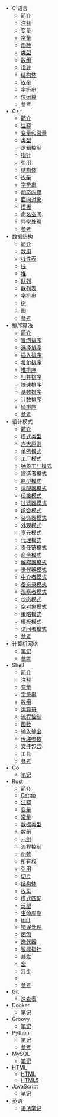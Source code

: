 - C 语言
  - [简介](c/intro.md)
  - [注释](c/comment.md)
  - [变量](c/var.md)
  - [常量](c/const.md)
  - [函数](c/func.md)
  - [类型](c/type.md)
  - [数组](c/array.md)
  - [指针](c/pointer.md)
  - [结构体](c/struct.md)
  - [枚举](c/enum.md)
  - [字符串](c/string.md)
  - [位运算](c/bit_operation.md)
  - [参考](c/reference.md)
- C++
  - [简介](c++/intro.md)
  - [注释](c++/comment.md)
  - [变量和常量](c++/var_const.md)
  - [类型](c++/types.md)
  - [逻辑控制](c++/expression.md)
  - [指针](c++/pointer.md)
  - [引用](c++/refers.md)
  - [结构体](c++/struct.md)
  - [枚举](c++/enum.md)
  - [字符串](c++/string.md)
  - [动态内存](c++/new_delete.md)
  - [面向对象](c++/objects.md)
  - [模板](c++/template.md)
  - [命名空间](c++/namespace.md)
  - [异常处理](c++/exception.md)
  - [参考](c++/reference.md)
- 数据结构
  - [简介](data_structure/intro.md)
  - [数组](data_structure/array.md)
  - [线性表](data_structure/list.md)
  - [栈](data_structure/stack.md)
  - [堆](data_structure/heap.md)
  - [队列](data_structure/queue.md)
  - [散列表](data_structure/hash_table.md)
  - [字符串](data_structure/string.md)
  - [树](data_structure/tree.md)
  - [图](data_structure/graph.md)
  - [参考](data_structure/reference.md)
- 排序算法
  - [简介](algorithm/sort/intro.md)
  - [冒泡排序](algorithm/sort/bubble_sort.md)
  - [选择排序](algorithm/sort/simple_selection_sort.md)
  - [插入排序](algorithm/sort/straight_insertion_sort.md)
  - [希尔排序](algorithm/sort/shell_sort.md)
  - [堆排序](algorithm/sort/heap_sort.md)
  - [归并排序](algorithm/sort/merge_sort.md)
  - [快速排序](algorithm/sort/quick_sort.md)
  - [基数排序](algorithm/sort/radix_sort.md)
  - [计数排序](algorithm/sort/counting_sort.md)
  - [桶排序](algorithm/sort/bucket_sort.md)
  - [参考](algorithm/sort/reference.md)
- 设计模式
  - [简介](design_pattern/intro.md)
  - [模式类型](design_pattern/type.md)
  - [六大原则](design_pattern/principle.md)
  - [单例模式](design_pattern/singleton.md)
  - [工厂模式](design_pattern/factory.md)
  - [抽象工厂模式](design_pattern/abstract_factory.md)
  - [建造者模式](design_pattern/builder.md)
  - [原型模式](design_pattern/prototype.md)
  - [适配器模式](design_pattern/adapter.md)
  - [桥接模式](design_pattern/bridge.md)
  - [过滤器模式](design_pattern/filter.md)
  - [组合模式](design_pattern/composite.md)
  - [装饰器模式](design_pattern/decorator.md)
  - [外观模式](design_pattern/facade.md)
  - [享元模式](design_pattern/flyweight.md)
  - [代理模式](design_pattern/proxy.md)
  - [责任链模式](design_pattern/chain_of_responsibility.md)
  - [命令模式](design_pattern/command.md)
  - [解释器模式](design_pattern/interpreter.md)
  - [迭代器模式](design_pattern/iterator.md)
  - [中介者模式](design_pattern/mediator.md)
  - [备忘录模式](design_pattern/memento.md)
  - [观察者模式](design_pattern/observer.md)
  - [状态模式](design_pattern/state.md)
  - [空对象模式](design_pattern/null_object.md)
  - [策略模式](design_pattern/strategy.md)
  - [模板模式](design_pattern/template.md)
  - [访问者模式](design_pattern/visitor.md)
  - [参考](design_pattern/reference.md)
- 计算机网络
  - [笔记](network/learn.md)
  - [参考](network/reference.md)
- Shell
  - [简介](shell/intro.md)
  - [注释](shell/comment.md)
  - [变量](shell/var.md)
  - [字符串](shell/string.md)
  - [数组](shell/array.md)
  - [运算符](shell/operator.md)
  - [流程控制](shell/expression.md)
  - [函数](shell/func.md)
  - [输入输出](shell/io.md)
  - [传递参数](shell/arguments.md)
  - [文件包含](shell/include_file.md)
  - [工具](shell/tools.md)
  - [参考](shell/reference.md)
- Go
  - [笔记](go/learn_go.md)
- Rust
  - [简介](rust/intro.md)
  - [Cargo](rust/cargo.md)
  - [注释](rust/comments.md)
  - [变量](rust/varialbles.md)
  - [常量](rust/const.md)
  - [数据类型](rust/data_types.md)
  - [数组](rust/array.md)
  - [元组](rust/tuple.md)
  - [流程控制](rust/control_flow.md)
  - [函数](rust/functions.md)
  - [所有权](rust/ownership.md)
  - [引用](rust/referencs.md)
  - [切片](rust/slice.md)
  - [结构体](rust/structs.md)
  - [枚举](rust/enum.md)
  - [模式匹配](rust/match.md)
  - [泛型](rust/generics.md)
  - [生命周期](rust/lifetime.md)
  - [trait](rust/traits.md)
  - [错误处理](rust/error_handling.md)
  - [闭包](rust/closure.md)
  - [迭代器](rust/iterator.md)
  - [智能指针](rust/smart_pointer.md)
  - [并发](rust/concurrency.md)
  - [宏](rust/macros.md)
  - [异步](rust)
  - [](rust)
  - [参考](rust/refers.md)
- Git
  - [速查表](git/query.md)
- Docker
  - [笔记](docker/learn.md)
- Groovy
  - [笔记](groovy/learn.md)
- Python
  - [笔记](python/learn.md)
  - [参考](python/reference.md)
- MySQL
  - [笔记](mysql/learn.md)
- HTML
  - [HTML](html/learn_html.md)
  - [HTML5](html/learn_html5.md)
- JavaScript
  - [笔记](javascript/learn.md)
- 英语
  - [语法笔记](english/learn.md)
